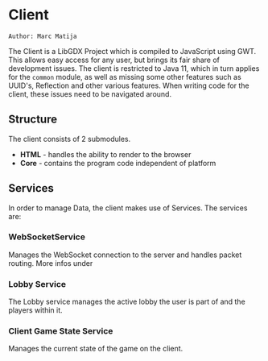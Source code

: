 # Client

`Author: Marc Matija`

The Client is a LibGDX Project which is compiled to JavaScript using GWT. This allows easy access for any user, but
brings its fair share of development issues. The client is restricted to Java 11, which in turn applies for the 
`common` module, as well as missing some other features such as UUID's, Reflection and other various features.
When writing code for the client, these issues need to be navigated around.

## Structure

The client consists of 2 submodules.

- **HTML** - handles the ability to render to the browser
- **Core** - contains the program code independent of platform

## Services

In order to manage Data, the client makes use of Services. The services are:

### WebSocketService

Manages the WebSocket connection to the server and handles packet routing.
More infos under [](Networking.md)

### Lobby Service

The Lobby service manages the active lobby the user is part of and the players within it.

### Client Game State Service

Manages the current state of the game on the client.
